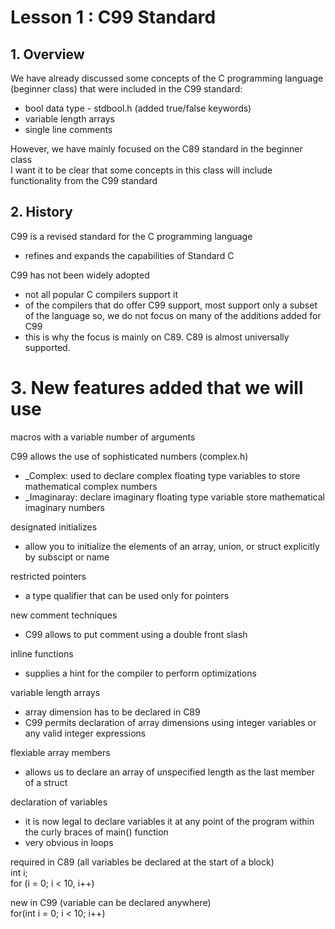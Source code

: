 # Lesson 1 : C99 Standard

## 1. Overview

We have already discussed some concepts of the C programming language (beginner class) that were included in the C99 standard:<br>
- bool data type - stdbool.h (added true/false keywords)
- variable length arrays
- single line comments

However, we have mainly focused on the C89 standard in the beginner class<br>
I want it to be clear that some concepts in this class will include functionality from the C99 standard

## 2. History

C99 is a revised standard for the C programming language
- refines and expands the capabilities of Standard C

C99 has not been widely adopted
- not all popular C compilers support it
- of the compilers that do offer C99 support, most support only a subset of the language
so, we do not focus on many of the additions added for C99
- this is why the focus is mainly on C89.
C89 is almost universally supported.

# 3. New features added that we will use

macros with a variable number of arguments

C99 allows the use of sophisticated numbers (complex.h)
- _Complex: used to declare complex floating type variables to store mathematical complex numbers
- _Imaginaray: declare imaginary floating type variable store mathematical imaginary numbers

designated initializes
- allow you to initialize the elements of an array, union, or struct explicitly by subscipt or name

restricted pointers
- a type qualifier that can be used only for pointers

new comment techniques
- C99 allows to put comment using a double front slash

inline functions
- supplies a hint for the compiler to perform optimizations

variable length arrays
- array dimension has to be declared in C89
- C99 permits declaration of array dimensions using integer variables or any valid integer expressions

flexiable array members
- allows us to declare an array of unspecified length as the last member of a struct

declaration of variables
- it is now legal to declare variables it at any point of the program within the curly braces of main() function
- very obvious in loops

required in C89 (all variables be declared at the start of a block)<br>
int i;<br>
for (i = 0; i < 10, i++)

new in C99 (variable can be declared anywhere)<br>
for(int i = 0; i < 10; i++)









